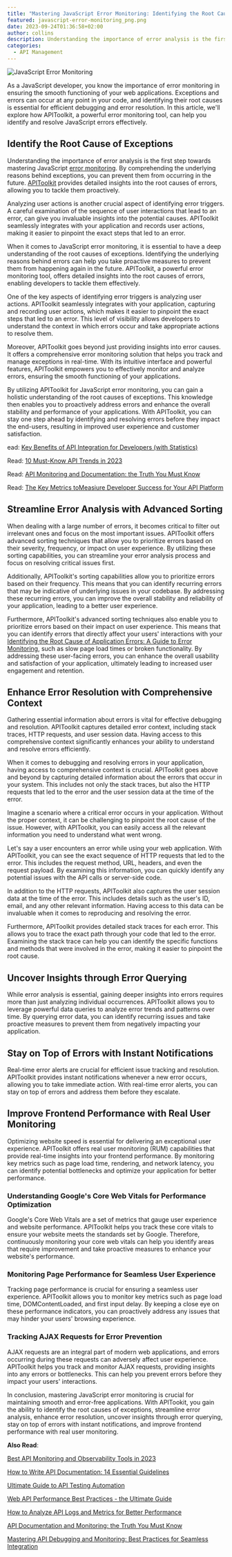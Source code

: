 ```yaml
---
title: "Mastering JavaScript Error Monitoring: Identifying the Root Cause of Exceptions with APIToolkit"
featured: javascript-error-monitoring_png.png
date: 2023-09-24T01:36:58+02:00
author: collins
description: Understanding the importance of error analysis is the first step towards mastering JavaScript error monitoring.
categories:
  - API Management
---
```


![JavaScript Error Monitoring](./javascript-error-monitoring_png.png)

As a JavaScript developer, you know the importance of error monitoring in ensuring the smooth functioning of your web applications. Exceptions and errors can occur at any point in your code, and identifying their root causes is essential for efficient debugging and error resolution. In this article, we'll explore how APIToolkit, a powerful error monitoring tool, can help you identify and resolve JavaScript errors effectively.

## Identify the Root Cause of Exceptions

Understanding the importance of error analysis is the first step towards mastering JavaScript [error monitoring](https://apitoolkit.io/blog/web-api-performance/). By comprehending the underlying reasons behind exceptions, you can prevent them from occurring in the future. [APIToolkit](https://apitoolkit.io) provides detailed insights into the root causes of errors, allowing you to tackle them proactively.

Analyzing user actions is another crucial aspect of identifying error triggers. A careful examination of the sequence of user interactions that lead to an error, can give you invaluable insights into the potential causes. APIToolkit seamlessly integrates with your application and records user actions, making it easier to pinpoint the exact steps that led to an error.

When it comes to JavaScript error monitoring, it is essential to have a deep understanding of the root causes of exceptions. Identifying the underlying reasons behind errors can help you take proactive measures to prevent them from happening again in the future. APIToolkit, a powerful error monitoring tool, offers detailed insights into the root causes of errors, enabling developers to tackle them effectively.

One of the key aspects of identifying error triggers is analyzing user actions. APIToolkit seamlessly integrates with your application, capturing and recording user actions, which makes it easier to pinpoint the exact steps that led to an error. This level of visibility allows developers to understand the context in which errors occur and take appropriate actions to resolve them.

Moreover, APIToolkit goes beyond just providing insights into error causes. It offers a comprehensive error monitoring solution that helps you track and manage exceptions in real-time. With its intuitive interface and powerful features, APIToolkit empowers you to effectively monitor and analyze errors, ensuring the smooth functioning of your applications.

By utilizing APIToolkit for JavaScript error monitoring, you can gain a holistic understanding of the root causes of exceptions. This knowledge then enables you to proactively address errors and enhance the overall stability and performance of your applications. With APIToolkit, you can stay one step ahead by identifying and resolving errors before they impact the end-users, resulting in improved user experience and customer satisfaction.

ead: [Key Benefits of API Integration for Developers (with Statistics)](https://apitoolkit.io/blog/benefits-of-api-integration/)

Read: [10 Must-Know API Trends in 2023](https://apitoolkit.io/blog/api-trends/)

Read: [API Monitoring and Documentation: the Truth You Must Know](https://apitoolkit.io/blog/api-documentation-and-observability-the-truth-you-must-know/)

Read: [The Key Metrics toMeasiure Developer Success for Your API Platform](https://apitoolkit.io/blog/the-key-metrics/)

## Streamline Error Analysis with Advanced Sorting

When dealing with a large number of errors, it becomes critical to filter out irrelevant ones and focus on the most important issues. APIToolkit offers advanced sorting techniques that allow you to prioritize errors based on their severity, frequency, or impact on user experience. By utilizing these sorting capabilities, you can streamline your error analysis process and focus on resolving critical issues first.

Additionally, APIToolkit's sorting capabilities allow you to prioritize errors based on their frequency. This means that you can identify recurring errors that may be indicative of underlying issues in your codebase. By addressing these recurring errors, you can improve the overall stability and reliability of your application, leading to a better user experience.

Furthermore, APIToolkit's advanced sorting techniques also enable you to prioritize errors based on their impact on user experience. This means that you can identify errors that directly affect your users' interactions with your [Identifying the Root Cause of Application Errors: A Guide to Error Monitoring](https://apitoolkit.io/blog/application-errors-a-guide-to-error-monitoring), such as slow page load times or broken functionality. By addressing these user-facing errors, you can enhance the overall usability and satisfaction of your application, ultimately leading to increased user engagement and retention.

## Enhance Error Resolution with Comprehensive Context

Gathering essential information about errors is vital for effective debugging and resolution. APIToolkit captures detailed error context, including stack traces, HTTP requests, and user session data. Having access to this comprehensive context significantly enhances your ability to understand and resolve errors efficiently.

When it comes to debugging and resolving errors in your application, having access to comprehensive context is crucial. APIToolkit goes above and beyond by capturing detailed information about the errors that occur in your system. This includes not only the stack traces, but also the HTTP requests that led to the error and the user session data at the time of the error.

Imagine a scenario where a critical error occurs in your application. Without the proper context, it can be challenging to pinpoint the root cause of the issue. However, with APIToolkit, you can easily access all the relevant information you need to understand what went wrong.

Let's say a user encounters an error while using your web application. With APIToolkit, you can see the exact sequence of HTTP requests that led to the error. This includes the request method, URL, headers, and even the request payload. By examining this information, you can quickly identify any potential issues with the API calls or server-side code.

In addition to the HTTP requests, APIToolkit also captures the user session data at the time of the error. This includes details such as the user's ID, email, and any other relevant information. Having access to this data can be invaluable when it comes to reproducing and resolving the error.

Furthermore, APIToolkit provides detailed stack traces for each error. This allows you to trace the exact path through your code that led to the error. Examining the stack trace can help you can identify the specific functions and methods that were involved in the error, making it easier to pinpoint the root cause.

## Uncover Insights through Error Querying

While error analysis is essential, gaining deeper insights into errors requires more than just analyzing individual occurrences. APIToolkit allows you to leverage powerful data queries to analyze error trends and patterns over time. By querying error data, you can identify recurring issues and take proactive measures to prevent them from negatively impacting your application.

## Stay on Top of Errors with Instant Notifications

Real-time error alerts are crucial for efficient issue tracking and resolution. APIToolkit provides instant notifications whenever a new error occurs, allowing you to take immediate action. With real-time error alerts, you can stay on top of errors and address them before they escalate.

## Improve Frontend Performance with Real User Monitoring

Optimizing website speed is essential for delivering an exceptional user experience. APIToolkit offers real user monitoring (RUM) capabilities that provide real-time insights into your frontend performance. By monitoring key metrics such as page load time, rendering, and network latency, you can identify potential bottlenecks and optimize your application for better performance.

### Understanding Google's Core Web Vitals for Performance Optimization

Google's Core Web Vitals are a set of metrics that gauge user experience and website performance. APIToolkit helps you track these core vitals to ensure your website meets the standards set by Google. Therefore, continuously monitoring your core web vitals can help you identify areas that require improvement and take proactive measures to enhance your website's performance.

### Monitoring Page Performance for Seamless User Experience

Tracking page performance is crucial for ensuring a seamless user experience. APIToolkit allows you to monitor key metrics such as page load time, DOMContentLoaded, and first input delay. By keeping a close eye on these performance indicators, you can proactively address any issues that may hinder your users' browsing experience.

### Tracking AJAX Requests for Error Prevention

AJAX requests are an integral part of modern web applications, and errors occurring during these requests can adversely affect user experience. APIToolkit helps you track and monitor AJAX requests, providing insights into any errors or bottlenecks. This can help you prevent errors before they impact your users' interactions.

In conclusion, mastering JavaScript error monitoring is crucial for maintaining smooth and error-free applications. With APITookit, you gain the ability to identify the root causes of exceptions, streamline error analysis, enhance error resolution, uncover insights through error querying, stay on top of errors with instant notifications, and improve frontend performance with real user monitoring.

**Also Read**:

[Best API Monitoring and Observability Tools in 2023](https://apitoolkit.io/blog/best-api-monitoring-and-observability-tools/)

[How to Write API Documentation: 14 Essential Guidelines](https://apitoolkit.io/blog/how-to-write-api-docs/)

[Ultimate Guide to API Testing Automation](https://apitoolkit.io/blog/api-testing-automation/) 

[Web API Performance Best Practices - the Ultimate Guide](https://apitoolkit.io/blog/web-api-performance/)

[How to Analyze API Logs and Metrics for Better Performance](https://apitoolkit.io/blog/api-logs-and-metrics/)

[API Documentation and Monitoring: the Truth You Must Know](https://apitoolkit.io/blog/api-documentation-and-observability-the-truth-you-must-know/)

[Mastering API Debugging and Monitoring: Best Practices for Seamless Integration](https://apitoolkit.io/blog/mastering-api-debugging/)
